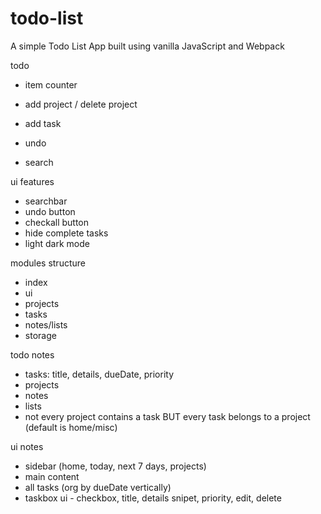 # todo-list
A simple Todo List App built using vanilla JavaScript and Webpack

todo
- item counter

- add project / delete project
- add task
- undo
- search


ui features 
- searchbar
- undo button
- checkall button
- hide complete tasks
- light dark mode


modules structure
- index
- ui
- projects
- tasks
- notes/lists
- storage


todo notes
- tasks:
title, details, dueDate, priority
- projects
- notes
- lists
- not every project contains a task BUT every task belongs to a project (default is home/misc)

ui notes
- sidebar (home, today, next 7 days, projects)
- main content
- all tasks (org by dueDate vertically)
- taskbox ui - checkbox, title, details snipet, priority, edit, delete



